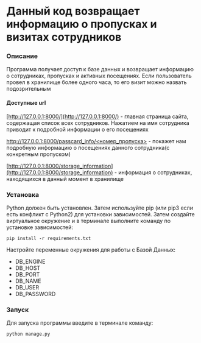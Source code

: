 # Данный код возвращает информацию о пропусках и визитах сотрудников

### Описание

Программа получает доступ к базе данных и возвращает информацию о сотрудниках, пропусках и активных посещениях. Если пользователь провел в хранилище более одного часа, то его визит можно назвать подозрительным

#### Доступные url

[http://127.0.0.1:8000/](http://127.0.0.1:8000/) - главная страница сайта, содержащая список всех сотрудников. Нажатием на имя сотрудника приводит к подробной информации о его посещениях

[http://127.0.0.1:8000/passcard_info/<номер_пропуска>](http://127.0.0.1:8000/passcard_info/7ef4341f-ff94-4a32-a009-0aa43cf98bf0) - покажет нам подробную информацию о посещениях данного сотрудника(с конкретным пропуском)

[http://127.0.0.1:8000/storage_information](http://127.0.0.1:8000/storage_information) - информация о сотрудниках, находящихся в данный момент в хранилище

### Установка

Python должен быть установлен. Затем используйте pip (или pip3 если есть конфликт с Python2) для установки зависимостей. Затем создайте виртуальное окружение и в терминале выполните команду по установке зависимостей:

```
pip install -r requirements.txt
```

Настройте переменные окружения для работы с Базой Данных:

* DB_ENGINE
* DB_HOST
* DB_PORT
* DB_NAME
* DB_USER
* DB_PASSWORD

### Запуск

Для запуска программы введите в терминале команду:

```
python manage.py
```